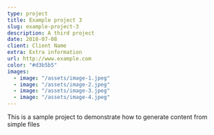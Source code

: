 ```yaml
---
type: project
title: Example project 3
slug: example-project-3
description: A third project
date: 2018-07-08
client: Client Name
extra: Extra information
url: http://www.example.com
color: "#d3b5b5"
images:
  - image: "/assets/image-1.jpeg"
  - image: "/assets/image-2.jpeg"
  - image: "/assets/image-3.jpeg"
  - image: "/assets/image-4.jpeg"
---
```


This is a sample project to demonstrate how to generate content from simple files
